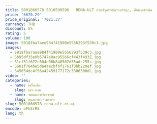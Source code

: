 ```yaml
---
title: 5001866578 5010590596   RENA-ULT สวิตช์จุดระเบิดรถบรรทุก, ล็อคจุดระเบิด
price: '6670.29'
price_original: '7021.37'
currency: THB
discount: 5%
rating: 5
volume: 100
image: S918fba7aee984f41900e5556293f530c3.jpg
images:
  - S918fba7aee984f41900e5556293f530c3.jpg
  - Sb95df35e0b5747e0ac95566cf443f493Z.jpg
  - S1cf51f672c504d06b840507d55adc255s.jpg
  - S601f784be5da4aacbfbf1761f3bb220ef.jpg
  - S45654dc4f56a42459177172c3386300dL.jpg
video: ''
categories:
  - name: เครื่องมือ
    slug: เคร-องม
  - name: วัดและการวิเคราะห์
    slug: ดและการว-เคราะห
slug: 5001866578-rena-ult-สว-ตช
encode: oFkSrRS
lang: th
---
```

  
